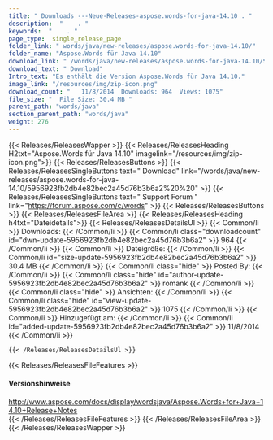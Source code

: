 ```yaml
---
title: " Downloads ---Neue-Releases-aspose.words-for-java-14.10 . "
description:  "    . " 
keywords:  "    . " 
page_type:  single_release_page
folder_link: " words/java/new-releases/aspose.words-for-java-14.10/"
folder_name: "Aspose.Words für Java 14.10"
download_link: " /words/java/new-releases/aspose.words-for-java-14.10/5956923fb2db4e82bec2a45d76b3b6a2"
download_text: " Download"
Intro_text: "Es enthält die Version Aspose.Words für Java 14.10."
image_link: "/resources/img/zip-icon.png"
download_count: "   11/8/2014  Downloads: 964  Views: 1075"
file_size: "  File Size: 30.4 MB "
parent_path: "words/java"
section_parent_path: "words/java"
weight: 276
---
```


{{< Releases/ReleasesWapper >}}
  {{< Releases/ReleasesHeading H2txt="Aspose.Words für Java 14.10" imagelink="/resources/img/zip-icon.png">}}
  {{< Releases/ReleasesButtons >}}
    {{< Releases/ReleasesSingleButtons text=" Download" link="/words/java/new-releases/aspose.words-for-java-14.10/5956923fb2db4e82bec2a45d76b3b6a2%20%20" >}}
    {{< Releases/ReleasesSingleButtons text=" Support Forum " link="https://forum.aspose.com/c/words" >}}
  {{< Releases/ReleasesButtons >}}
  {{< Releases/ReleasesFileArea >}}
    {{< Releases/ReleasesHeading h4txt="Dateidetails">}}
    {{< Releases/ReleasesDetailsUl >}}
            {{< Common/li >}} Downloads: {{< /Common/li >}}
      {{< Common/li class="downloadcount" id="dwn-update-5956923fb2db4e82bec2a45d76b3b6a2" >}} 964 {{< /Common/li >}}
      {{< Common/li >}} Dateigröße: {{< /Common/li >}}
      {{< Common/li id="size-update-5956923fb2db4e82bec2a45d76b3b6a2" >}} 30.4 MB {{< /Common/li >}} 
      {{< Common/li  class="hide" >}} Posted By: {{< /Common/li >}} 
      {{< Common/li class="hide" id="author-update-5956923fb2db4e82bec2a45d76b3b6a2" >}} romank {{< /Common/li >}}
      {{< Common/li class="hide" >}} Ansichten: {{< /Common/li >}}
      {{< Common/li class="hide" id="view-update-5956923fb2db4e82bec2a45d76b3b6a2" >}} 1075 {{< /Common/li >}}
      {{< Common/li >}} Hinzugefügt am: {{< /Common/li >}}
      {{< Common/li id="added-update-5956923fb2db4e82bec2a45d76b3b6a2" >}} 11/8/2014 {{< /Common/li >}} 

    {{< /Releases/ReleasesDetailsUl >}}

  {{< Releases/ReleasesFileFeatures >}}
      <h4>Versionshinweise</h4><div> <a href="http://www.aspose.com/docs/display/wordsjava/Aspose.Words+for+Java+14.10+Release+Notes">http://www.aspose.com/docs/display/wordsjava/Aspose.Words+for+Java+14.10+Release+Notes</a></div>
  {{< /Releases/ReleasesFileFeatures >}}
 {{< /Releases/ReleasesFileArea >}}
{{< /Releases/ReleasesWapper >}}



